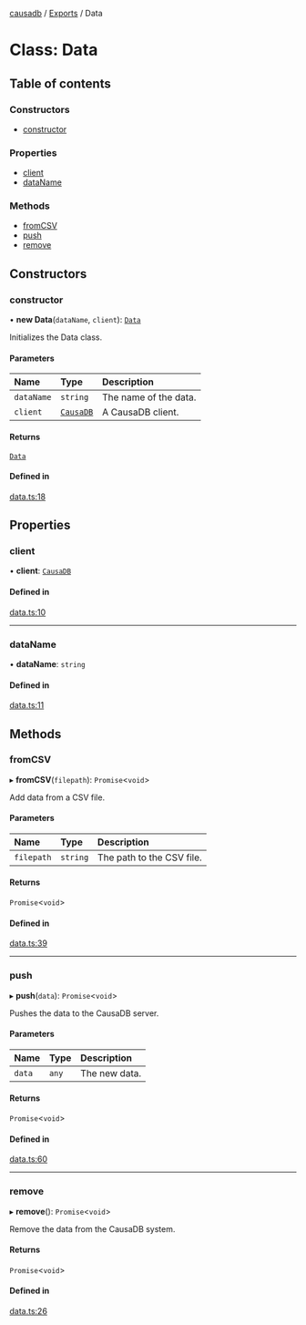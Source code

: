 [causadb](../README.md) / [Exports](../modules.md) / Data

# Class: Data

## Table of contents

### Constructors

- [constructor](Data.md#constructor)

### Properties

- [client](Data.md#client)
- [dataName](Data.md#dataname)

### Methods

- [fromCSV](Data.md#fromcsv)
- [push](Data.md#push)
- [remove](Data.md#remove)

## Constructors

### constructor

• **new Data**(`dataName`, `client`): [`Data`](Data.md)

Initializes the Data class.

#### Parameters

| Name | Type | Description |
| :------ | :------ | :------ |
| `dataName` | `string` | The name of the data. |
| `client` | [`CausaDB`](CausaDB.md) | A CausaDB client. |

#### Returns

[`Data`](Data.md)

#### Defined in

[data.ts:18](https://github.com/causalabs/causadb-node/blob/fa6c692/src/data.ts#L18)

## Properties

### client

• **client**: [`CausaDB`](CausaDB.md)

#### Defined in

[data.ts:10](https://github.com/causalabs/causadb-node/blob/fa6c692/src/data.ts#L10)

___

### dataName

• **dataName**: `string`

#### Defined in

[data.ts:11](https://github.com/causalabs/causadb-node/blob/fa6c692/src/data.ts#L11)

## Methods

### fromCSV

▸ **fromCSV**(`filepath`): `Promise`\<`void`\>

Add data from a CSV file.

#### Parameters

| Name | Type | Description |
| :------ | :------ | :------ |
| `filepath` | `string` | The path to the CSV file. |

#### Returns

`Promise`\<`void`\>

#### Defined in

[data.ts:39](https://github.com/causalabs/causadb-node/blob/fa6c692/src/data.ts#L39)

___

### push

▸ **push**(`data`): `Promise`\<`void`\>

Pushes the data to the CausaDB server.

#### Parameters

| Name | Type | Description |
| :------ | :------ | :------ |
| `data` | `any` | The new data. |

#### Returns

`Promise`\<`void`\>

#### Defined in

[data.ts:60](https://github.com/causalabs/causadb-node/blob/fa6c692/src/data.ts#L60)

___

### remove

▸ **remove**(): `Promise`\<`void`\>

Remove the data from the CausaDB system.

#### Returns

`Promise`\<`void`\>

#### Defined in

[data.ts:26](https://github.com/causalabs/causadb-node/blob/fa6c692/src/data.ts#L26)
